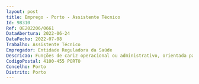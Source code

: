 ```yaml
--- 
layout: post
title: Emprego - Porto - Assistente Técnico
Id: 98310
Ref: OE202206/0661
DataAbertura: 2022-06-24
DataFecho: 2022-07-08
Trabalho: Assistente Técnico
Empregador: Entidade Reguladora da Saúde
Descricao: Funções de cariz operacional ou administrativo, orientada para a consecução de objetivos concretos, de acordo com orientações definidas  Funções cujo conteúdo se caracteriza por ser predominantemente, de execução e aplicação de métodos, processos ou técnicas de caráter operacional, não implicando estudo ou conceção  Execução de tarefas,  de  baixa  ou média complexidade, orientadas para a consecução de objetivos e procedimentos definidos  Funções de rotina, no âmbito de apoio administrativo a unidades ou departamentos  Resolução de problemas simples e que não acarretam responsabilidade de maior  Estabelecimento de contactos de natureza predominantemente informativa  Necessidade de supervisão regular e reduzida autonomia.
CodigoPostal: 4100-455 PORTO
Concelho: Porto
Distrito: Porto
--- 
```

